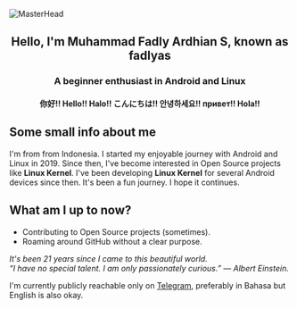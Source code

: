 ![MasterHead](https://1.bp.blogspot.com/-7A4WynwLsMw/XbBpCXG8fHI/AAAAAAAAMt4/uOa1bpLskYgrwGbllhSu2SDj_Mig8SXJQCLcBGAsYHQ/s1600/2000_600px.gif)

<p align="center">
<h2 align="center">Hello, I'm Muhammad Fadly Ardhian S, known as fadlyas</h2>
<h3 align="center">A beginner enthusiast in Android and Linux</h3>
<h4 align="center">你好!! Hello!! Halo!! こんにちは!! 안녕하세요!! привет!! Hola!!</h4>
</p>

## Some small info about me
I'm from from Indonesia. I started my enjoyable journey with Android and Linux in 2019. Since then, I've become interested in Open Source projects like **Linux Kernel**. I've been developing **Linux Kernel** for several Android devices since then. It's been a fun journey. I hope it continues.

## What am I up to now?
- Contributing to Open Source projects (sometimes).
- Roaming around GitHub without a clear purpose.

<p>
  <em>
    It's been 21 years since I came to this beautiful world.<br>
    “I have no special talent. I am only passionately curious.” — Albert Einstein.
  </em>
</p>

I'm currently publicly reachable only on [Telegram](https://t.me/fdlyas07), preferably in Bahasa but English is also okay.
